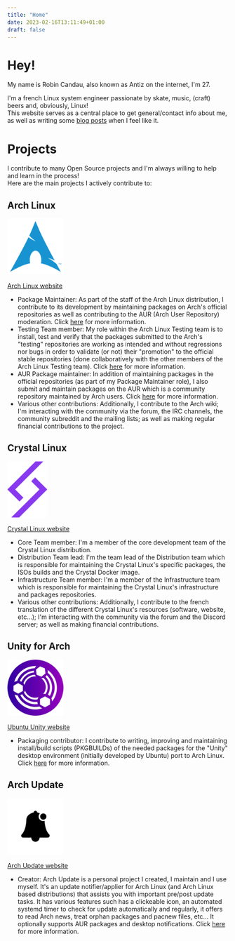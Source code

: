 ```yaml
---
title: "Home"
date: 2023-02-16T13:11:49+01:00
draft: false
---
```


# Hey!

My name is Robin Candau, also known as Antiz on the internet, I'm 27.
  
I'm a french Linux system engineer passionate by skate, music, (craft) beers and, obviously, Linux!  
This website serves as a central place to get general/contact info about me, as well as writing some [blog posts](https://antiz.fr/blog/) when I feel like it.

# Projects

I contribute to many Open Source projects and I'm always willing to help and learn in the process!  
Here are the main projects I actively contribute to:

## Arch Linux

![alt text](images/arch_linux-logo.png "Arch Linux logo")  
  
[Arch Linux website](https://archlinux.org)  
  
- Package Maintainer: As part of the staff of the Arch Linux distribution, I contribute to its development by maintaining packages on Arch's official repositories as well as contributing to the AUR (Arch User Repository) moderation. Click [here](https://wiki.archlinux.org/title/Trusted_Users) for more information.
- Testing Team member: My role within the Arch Linux Testing team is to install, test and verify that the packages submitted to the Arch's "testing" repositories are working as intended and without regressions nor bugs in order to validate (or not) their "promotion" to the official stable repositories (done collaboratively with the other members of the Arch Linux Testing team). Click [here](https://wiki.archlinux.org/title/Arch_Testing_Team) for more information.
- AUR Package maintainer: In addition of maintaining packages in the official repositories (as part of my Package Maintainer role), I also submit and maintain packages on the AUR which is a community repository maintained by Arch users. Click [here](https://wiki.archlinux.org/title/Arch_User_Repository) for more information.
- Various other contributions: Additionally, I contribute to the Arch wiki; I'm interacting with the community via the forum, the IRC channels, the community subreddit and the mailing lists; as well as making regular financial contributions to the project.

## Crystal Linux

![alt text](images/crystal_linux-logo.png "Crystal Linux logo")  
  
[Crystal Linux website](https://getcryst.al)  
  
- Core Team member: I'm a member of the core development team of the Crystal Linux distribution.
- Distribution Team lead: I'm the team lead of the Distribution team which is responsible for maintaining the Crystal Linux's specific packages, the ISOs builds and the Crystal Docker image.
- Infrastructure Team member: I'm a member of the Infrastructure team which is responsible for maintaining the Crystal Linux's infrastructure and packages repositories.
- Various other contributions: Additionally, I contribute to the french translation of the different Crystal Linux's resources (software, website, etc...); I'm interacting with the community via the forum and the Discord server; as well as making financial contributions.

## Unity for Arch

![alt text](images/ubuntu_unity-logo.png "Ubuntu Unity logo") 
  
[Ubuntu Unity website](https://unity.ubuntuunity.org)  
  
- Packaging contributor: I contribute to writing, improving and maintaining install/build scripts (PKGBUILDs) of the needed packages for the "Unity" desktop environment (initially developed by Ubuntu) port to Arch Linux. Click [here](https://unity.ubuntuunity.org/blog/unity-for-arch) for more information.

## Arch Update

![alt text](images/arch_update-logo.png "Arch Update logo")  
  
[Arch Update website](https://github.com/Antiz96/arch-update)  
  
- Creator: Arch Update is a personal project I created, I maintain and I use myself. It's an update notifier/applier for Arch Linux (and Arch Linux based distributions) that assists you with important pre/post update tasks. It has various features such has a clickeable icon, an automated systemd timer to check for update automatically and regularly, it offers to read Arch news, treat orphan packages and pacnew files, etc... It optionally supports AUR packages and desktop notifications. Click [here](https://github.com/Antiz96/arch-update) for more information.
